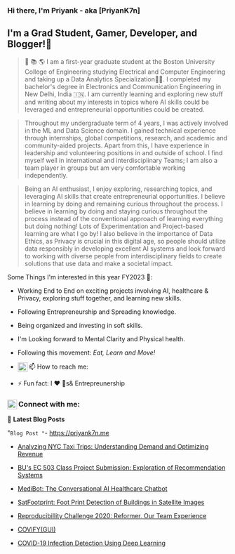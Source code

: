 ### Hi there, I'm Priyank  - aka [PriyanK7n]
## I'm a Grad Student, Gamer, Developer, and Blogger!👋

> 🔭 📚 🌎 I am a first-year graduate student at the Boston University College of Engineering studying Electrical and Computer Engineering and taking up a Data Analytics Specialization👨‍💻. I completed my bachelor's degree in Electronics and Communication Engineering in New Delhi, India 🇮🇳. I am currently learning and exploring new stuff and writing about my interests in topics where AI skills could be leveraged and entrepreneurial opportunities could be created.

> Throughout my undergraduate term of 4 years, I was actively involved in the ML and Data Science domain. I gained technical experience through internships, global competitions, research, and academic and community-aided projects. Apart from this, I have experience in leadership and volunteering positions in and outside of school. I find myself well in international and interdisciplinary Teams; I am also a team player in groups but am very comfortable working independently.

> Being an AI enthusiast, I enjoy exploring, researching topics, and leveraging AI skills that create entrepreneurial opportunities. I believe in learning by doing and remaining curious throughout the process. I believe in learning by doing and staying curious throughout the process instead of the conventional approach of learning everything but doing nothing! Lots of Experimentation and Project-based learning are what I go by! I also believe in the importance of Data Ethics, as Privacy is crucial in this digital age, so people should utilize data responsibly in developing excellent AI systems and look forward to working with diverse people from interdisciplinary fields to create solutions that use data and make a societal impact.

Some Things I'm interested in this year FY2023 💖: 
- Working End to End on exciting projects involving AI, healthcare & Privacy, exploring stuff together, and learning new skills.
- Following Entrepreneurship and Spreading knowledge.
- Being organized and investing in soft skills.
- I'm Looking forward to  Mental Clarity and Physical health.
- Following this movement: *Eat, Learn and Move!*
    
- 📫 How to reach me: 
[<img align="left" alt="PriyanK7n | LinkedIn" width="22px" src="https://cdn.jsdelivr.net/npm/simple-icons@v3/icons/linkedin.svg" />][linkedin]

- ⚡ Fun fact: I :heart: :dog:s& Entrepreunership

### Connect with me:             [<img align="left" alt="PriyanK7n | LinkedIn" width="22px" src="https://cdn.jsdelivr.net/npm/simple-icons@v3/icons/linkedin.svg" />][linkedin]

[MyBlog]: https://priyank7n.github.io/fastblogs/
[twitter]: https://twitter.com/PriyanK_7n
[youtube]: https://www.youtube.com/channel/UCB57bZrN3qlNyqaA_g-ML6g 
[linkedin]:https://www.linkedin.com/in/priyank-negi-707019195

📕 **Latest Blog Posts**

<!-- BLOG-POST-LIST:START -->
"`Blog Post "`- https://priyank7n.me
- [Analyzing NYC Taxi Trips: Understanding Demand and Optimizing Revenue](https://priyank7n.me/2023/05/04/Analyzing-NYC-Taxi-Trips-Understanding-Demand-and-Optimizing-Revenue.html)

- [BU's EC 503 Class Project Submission: Exploration of Recommendation Systems](https://priyank7n.me/svd/recommendation%20systems/sparsity%20variation/movie%20recommendation%20dataset/2022/12/16/Exploring-Recommendation-Systems.html)

- [MediBot: The Conversational AI Healthcare Chatbot](https://priyank7n.me/nlp/dashboard/sentiment%20analysis/healthcare/chatbot/medibot/omdena/2022/06/09/Medi-Bot.html)

- [SatFootprint: Foot Print Detection of Buildings in Satellite Images](https://priyank7n.me/2021/05/06/SatFoot.html)

- [Reproducibillity Challenge 2020: Reformer, Our Team Experience](https://priyank7n.github.io/fastblogs/nlp/reformer/transformers/language-modelling/2021/02/19/reformer-reproducibility-challenge.html)	
 - [COVIFY(GUI)](https://priyank7n.github.io/fastblogs/2021/01/20/Covify-GUI.html)	
 
 - [COVID-19 Infection Detection Using Deep Learning](https://priyank7n.github.io/fastblogs/2021/01/23/covify-code.html)
 
 <!-- BLOG-POST-LIST:END -->





